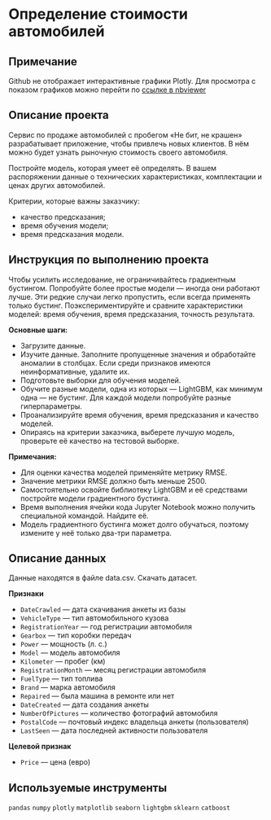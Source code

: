 # Определение стоимости автомобилей

## Примечание

Github не отображает интерактивные графики Plotly. Для просмотра с показом графиков можно перейти по [ссылке в nbviewer ](https://nbviewer.org/github/Lollol2023/Yandex_Prakticum_DS_2022/blob/main/Модель%20для%20определения%20стоимости%20автомобилей%20по%20их%20техническим%20характеристикам/11_opredelenie_stoimosti_avto.ipynb)

## Описание проекта

Сервис по продаже автомобилей с пробегом «Не бит, не крашен» разрабатывает приложение, чтобы привлечь новых клиентов. В нём можно будет узнать рыночную стоимость своего автомобиля. 

Постройте модель, которая умеет её определять. В вашем распоряжении данные о технических характеристиках, комплектации и ценах других автомобилей.

Критерии, которые важны заказчику:
- качество предсказания;
- время обучения модели;
- время предсказания модели.

## Инструкция по выполнению проекта

Чтобы усилить исследование, не ограничивайтесь градиентным бустингом. Попробуйте более простые модели — иногда они работают лучше. Эти редкие случаи легко пропустить, если всегда применять только бустинг. 
Поэкспериментируйте и сравните характеристики моделей: время обучения, время предсказания, точность результата.

**Основные шаги:**

- Загрузите данные.
- Изучите данные. Заполните пропущенные значения и обработайте аномалии в столбцах. Если среди признаков имеются неинформативные, удалите их.
- Подготовьте выборки для обучения моделей.
- Обучите разные модели, одна из которых — LightGBM, как минимум одна — не бустинг. Для каждой модели попробуйте разные гиперпараметры.
- Проанализируйте время обучения, время предсказания и качество моделей.
- Опираясь на критерии заказчика, выберете лучшую модель, проверьте её качество на тестовой выборке.

**Примечания:**

- Для оценки качества моделей применяйте метрику RMSE.
- Значение метрики RMSE должно быть меньше 2500.
- Самостоятельно освойте библиотеку LightGBM и её средствами постройте модели градиентного бустинга.
- Время выполнения ячейки кода Jupyter Notebook можно получить специальной командой. Найдите её.
- Модель градиентного бустинга может долго обучаться, поэтому измените у неё только два-три параметра.


## Описание данных

Данные находятся в файле data.csv. Скачать датасет. 

**Признаки**

- `DateCrawled` — дата скачивания анкеты из базы
- `VehicleType` — тип автомобильного кузова
- `RegistrationYear` — год регистрации автомобиля
- `Gearbox` — тип коробки передач
- `Power` — мощность (л. с.)
- `Model` — модель автомобиля
- `Kilometer` — пробег (км)
- `RegistrationMonth` — месяц регистрации автомобиля
- `FuelType` — тип топлива
- `Brand` — марка автомобиля
- `Repaired` — была машина в ремонте или нет
- `DateCreated` — дата создания анкеты
- `NumberOfPictures` — количество фотографий автомобиля
- `PostalCode` — почтовый индекс владельца анкеты (пользователя)
- `LastSeen` — дата последней активности пользователя

**Целевой признак**

- `Price` — цена (евро)

## Используемые инструменты

`pandas` `numpy` `plotly` `matplotlib` `seaborn` `lightgbm` `sklearn` `catboost`
